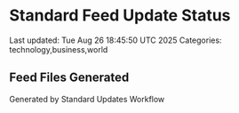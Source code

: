 # Standard Feed Update Status
Last updated: Tue Aug 26 18:45:50 UTC 2025
Categories: technology,business,world

## Feed Files Generated

Generated by Standard Updates Workflow
